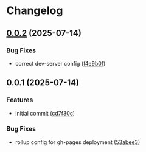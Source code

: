 # Changelog

## [0.0.2](https://github.com/OMICRONEnergyOSS/oscd-menu-open/compare/oscd-menu-open-v0.0.1...oscd-menu-open-v0.0.2) (2025-07-14)


### Bug Fixes

* correct dev-server config ([f4e9b0f](https://github.com/OMICRONEnergyOSS/oscd-menu-open/commit/f4e9b0fb719e33bb987940d090d2c1a022cf39b2))

## 0.0.1 (2025-07-14)


### Features

* initial commit ([cd7f30c](https://github.com/OMICRONEnergyOSS/oscd-menu-open/commit/cd7f30c721cf5991fa5e4dac22bc1a189299f8c0))


### Bug Fixes

* rollup config for gh-pages deployment ([53abee3](https://github.com/OMICRONEnergyOSS/oscd-menu-open/commit/53abee32d3e3c3eb2d956e85b3357317b4d729d2))
